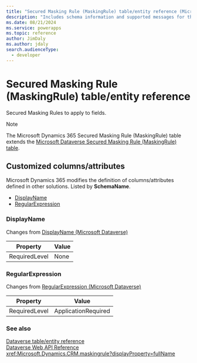 ```yaml
---
title: "Secured Masking Rule (MaskingRule) table/entity reference (Microsoft Dynamics 365)"
description: "Includes schema information and supported messages for the Secured Masking Rule (MaskingRule) table/entity with Microsoft Dynamics 365."
ms.date: 08/21/2024
ms.service: powerapps
ms.topic: reference
author: JimDaly
ms.author: jdaly
search.audienceType: 
  - developer
---
```


# Secured Masking Rule (MaskingRule) table/entity reference

Secured Masking Rules to apply to fields.

> [!NOTE]
> The Microsoft Dynamics 365 Secured Masking Rule (MaskingRule) table extends the [Microsoft Dataverse Secured Masking Rule (MaskingRule) table](/power-apps/developer/data-platform/reference/entities/maskingrule).



## Customized columns/attributes

Microsoft Dynamics 365 modifies the definition of columns/attributes defined in other solutions. Listed by **SchemaName**.

- [DisplayName](#BKMK_DisplayName)
- [RegularExpression](#BKMK_RegularExpression)

### <a name="BKMK_DisplayName"></a> DisplayName

Changes from [DisplayName (Microsoft Dataverse)](/power-apps/developer/data-platform/reference/entities/maskingrule#BKMK_DisplayName)

|Property|Value|
|---|---|
|RequiredLevel|None|


### <a name="BKMK_RegularExpression"></a> RegularExpression

Changes from [RegularExpression (Microsoft Dataverse)](/power-apps/developer/data-platform/reference/entities/maskingrule#BKMK_RegularExpression)

|Property|Value|
|---|---|
|RequiredLevel|ApplicationRequired|




### See also

[Dataverse table/entity reference](../about-entity-reference.md)  
[Dataverse Web API Reference](/power-apps/developer/data-platform/webapi/reference/about)   
<xref:Microsoft.Dynamics.CRM.maskingrule?displayProperty=fullName>
